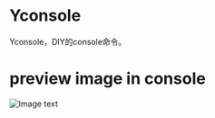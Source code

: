 # Yconsole
Yconsole，DIY的console命令。
# preview image in console
![Image text](https://raw.githubusercontent.com/chenbimo/Yconsole/master/img/img001.png)
